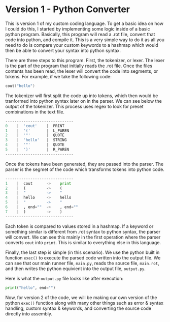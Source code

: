 # Version 1 - Python Converter

This is version 1 of my custom coding language. To get a basic idea on how I could do this, I started by implementing some logic inside of a basic python program. Basically, this program will read a .rot file, convert that code into python, and compile it. This is a very simple way to do it as all you need to do is compare your custom keywords to a hashmap which would then be able to convert your syntax into python syntax.

There are three steps to this program. First, the tokenizer, or lexer. The lexer is the part of the program that initially reads the .rot file. Once the files contents has been read, the lexer will convert the code into segments, or tokens. For example, if we take the following code:

```cpp
cout("hello")
```
The tokenizer will first split the code up into tokens, which then would be tranformed into python syntax later on in the parser. We can see below the output of the tokenizer. This process uses regex to look for preset combinations in the text file.
```py
------------------------------
0    |  'cout'    |  PRINT
1    |  '('       |  L_PAREN
2    |  '"'       |  QUOTE
3    |  'hello'   |  STRING
4    |  '"'       |  QUOTE
5    |  ')'       |  R_PAREN
------------------------------
```
Once the tokens have been generated, they are passed into the parser. The parser is the segmet of the code which transforms tokens into python code.
```py
------------------------------
1    |  cout      ->    print
2    |  (         ->    (
3    |  "         ->    "
4    |  hello     ->    hello
5    |  "         ->    "
6    |  , end=""  ->    , end=""
7    |  )         ->    )
------------------------------
```
Each token is compared to values stored in a hashmap. If a keyword or something similar is different from .rot syntax to python syntax, the parser will convert. We can see this mainly in the first operation where the parser converts `cout` into `print`. This is similar to everything else in this language.

Finally, the last step is simple (in this scenario). We use the python built in function `exec()` to execute the parsed code written into the output file. We can see that our main runner file, `main.py`, reads the source file, `main.rot`, and then writes the python equivient into the output file, `output.py`.

Here is what the `output.py` file looks like after execution:
```py
print("hello", end="")
```
Now, for version 2 of the code, we will be making our own version of the python `exec()` function along with many other things such as error & syntax handling, custom syntax & keywords, and converting the source code directly into assembly.